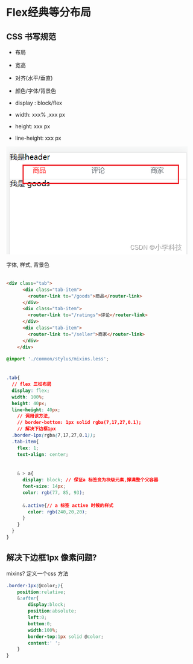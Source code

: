 # Flex经典等分布局
## CSS 书写规范

+ 布局
+ 宽高
+ 对齐(水平/垂直)
+ 颜色/字体/背景色




+ display :     block/flex
+ width: xxx% ,xxx px
+ height: xxx px
+ line-height: xxx px


![alt text](assets/10e75904c2fef3f4d516d84e16fec6ad.png)



字体, 样式,  背景色

```html

<div class="tab">
      <div class="tab-item">
        <router-link to="/goods">商品</router-link>
      </div>
      <div class="tab-item">
        <router-link to="/ratings">评论</router-link>
      </div>
      <div class="tab-item">
        <router-link to="/seller">商家</router-link>
      </div>
    </div>
```

```css
@import './common/stylus/mixins.less';


.tab{
  // flex 三栏布局
  display: flex;
  width: 100%;
  height: 40px;
  line-height: 40px; 
  	// 调用该方法,
    // border-bottom: 1px solid rgba(7,17,27,0.1);
	// 解决下边框1px
  .border-1px(rgba(7,17,27,0.1));
  .tab-item{
    flex: 1;
    text-align: center;

	
    & > a{
      display: block; // 保证a 标签变为块级元素,撑满整个父容器
      font-size: 14px;
      color: rgb(77, 85, 93);

      &.active{// a 标签 active 时候的样式
        color: rgb(240,20,20);
      }
    }
  }
}
```


## 解决下边框1px 像素问题?
mixins?
定义一个css 方法
```css
.border-1px(@color;){
    position:relative;
    &:after{
        display:block;
        position:absolute;
        left:0;
        bottom:0;
        width:100%;
        border-top:1px solid @color;
        content:' ';
    }
}
```


